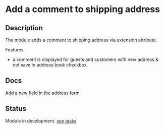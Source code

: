 # Add a comment to shipping address

## Description

The module adds a comment to shipping address via extension attribute.

Features:  
- a comment is displayed for guests and customers with new address & not save in address book checkbox.

## Docs

[Add a new field in the address form](https://developer.adobe.com/commerce/php/tutorials/frontend/custom-checkout/add-address-field/)

## Status

Module in development. [see tasks](./tasks.md)